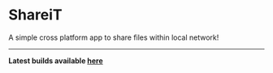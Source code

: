 # ShareiT
A simple cross platform app to share files within local network!

---

**Latest builds available [here](https://github.com/AnjanaMadu/ShareiT/releases/tag/latest)**
